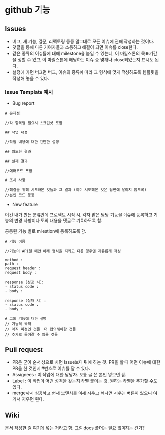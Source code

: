
# github 기능

## Issues

- 버그, 새 기능, 질문, 리팩토링 등등 말그대로 모든 이슈에 관해 작성하는 것이다.
- 댓글을 통해 다른 기여자들과 소통하고 해결이 되면 이슈를 close한다.
- 같은 종류의 이슈들에 대해 milestone을 붙일 수 있는데, 이 마일스톤의 목표기간을 정할 수 있고, 이 마일스톤에 해당하는 이슈 중 몇개나 close되었는지 표시도 된다.
- 설정에 가면 버그면 버그, 이슈의 종류에 따라 그 형식에 맞게 작성하도록 템플릿을 작성해 놓을 수 있다.

### Issue Template 예시

- Bug report

```
# 문제점

//각 항목별 필요시 스크린샷 포함

## 작업 내용

//작업 내용에 대한 간단한 설명

## 의도한 결과

## 실제 결과

//에러코드 포함

# 조치 사항

//해결을 위해 시도해본 것들과 그 결과 (이미 시도해본 것은 답변에 달리지 않도록)
//본인 코드 등등

```

- New feature

이건 내가 만든 분류인데 프로젝트 시작 시, 각자 맡은 담당 기능을 이슈에 등록하고 기능의 변경 사항이나 토의 내용을 댓글로 기록하도록 함.

공통된 기능 별로 milestion에 등록하도록 함.

```
# 기능 이름

//기능이 API일 때만 아래 형식을 지키고 다른 경우엔 자유롭게 작성

method :
path :
request header :
request body :

response (성공 시):
- status code :
- body :

response (실패 시) :
- status code :
- body :

# 그외 기능에 대한 설명
// 기능의 목적
// 아직 미정인 것들, 더 협의해야할 것들
// 추가로 들어갈 수 있을 것들
```

## Pull request

- PR은 굳이 순서 상으로 치면 Issue보다 뒤에 하는 것. PR을 할 때 어떤 이슈에 대한 PR을 한 것인지 #번호로 이슈를 달 수 있다.
- Assignees : 이 작업에 대한 담당자. 보통 글 쓴 본인 넣으면 됨.
- Label : 이 작업이 어떤 성격을 갖는지 라벨 붙이는 것. 원하는 라벨을 추가할 수도 있다.
- merge까지 성공하고 현재 브랜치를 이제 지우고 싶다면 지우는 버튼이 있으니 여기서 지우면 된다.

## Wiki

문서 작성한 걸 여기에 넣는 거라고 함. 그럼 docs 폴더는 필요 없어지는 건가?
